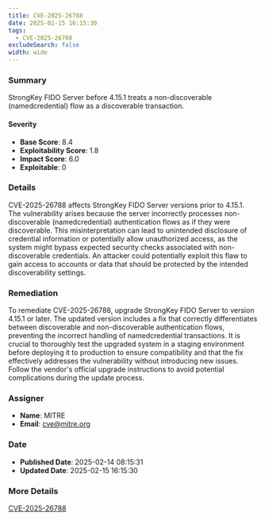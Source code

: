 ```yaml
---
title: CVE-2025-26788
date: 2025-02-15 16:15:30
tags:
  - CVE-2025-26788
excludeSearch: false
width: wide
---
```


### Summary
StrongKey FIDO Server before 4.15.1 treats a non-discoverable (namedcredential) flow as a discoverable transaction.

#### Severity
- **Base Score**: 8.4
- **Exploitability Score**: 1.8
- **Impact Score**: 6.0
- **Exploitable**: 0


### Details 
CVE-2025-26788 affects StrongKey FIDO Server versions prior to 4.15.1. The vulnerability arises because the server incorrectly processes non-discoverable (namedcredential) authentication flows as if they were discoverable. This misinterpretation can lead to unintended disclosure of credential information or potentially allow unauthorized access, as the system might bypass expected security checks associated with non-discoverable credentials. An attacker could potentially exploit this flaw to gain access to accounts or data that should be protected by the intended discoverability settings.

### Remediation
To remediate CVE-2025-26788, upgrade StrongKey FIDO Server to version 4.15.1 or later. The updated version includes a fix that correctly differentiates between discoverable and non-discoverable authentication flows, preventing the incorrect handling of namedcredential transactions. It is crucial to thoroughly test the upgraded system in a staging environment before deploying it to production to ensure compatibility and that the fix effectively addresses the vulnerability without introducing new issues. Follow the vendor's official upgrade instructions to avoid potential complications during the update process.

### Assigner
- **Name**: MITRE
- **Email**: cve@mitre.org

### Date
- **Published Date**: 2025-02-14 08:15:31
- **Updated Date**: 2025-02-15 16:15:30

### More Details
[CVE-2025-26788](https://www.cvedetails.com/cve/CVE-2025-26788)